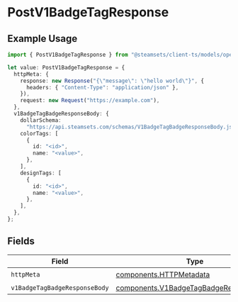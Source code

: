 # PostV1BadgeTagResponse

## Example Usage

```typescript
import { PostV1BadgeTagResponse } from "@steamsets/client-ts/models/operations";

let value: PostV1BadgeTagResponse = {
  httpMeta: {
    response: new Response("{\"message\": \"hello world\"}", {
      headers: { "Content-Type": "application/json" },
    }),
    request: new Request("https://example.com"),
  },
  v1BadgeTagBadgeResponseBody: {
    dollarSchema:
      "https://api.steamsets.com/schemas/V1BadgeTagBadgeResponseBody.json",
    colorTags: [
      {
        id: "<id>",
        name: "<value>",
      },
    ],
    designTags: [
      {
        id: "<id>",
        name: "<value>",
      },
    ],
  },
};
```

## Fields

| Field                                                                                            | Type                                                                                             | Required                                                                                         | Description                                                                                      |
| ------------------------------------------------------------------------------------------------ | ------------------------------------------------------------------------------------------------ | ------------------------------------------------------------------------------------------------ | ------------------------------------------------------------------------------------------------ |
| `httpMeta`                                                                                       | [components.HTTPMetadata](../../models/components/httpmetadata.md)                               | :heavy_check_mark:                                                                               | N/A                                                                                              |
| `v1BadgeTagBadgeResponseBody`                                                                    | [components.V1BadgeTagBadgeResponseBody](../../models/components/v1badgetagbadgeresponsebody.md) | :heavy_minus_sign:                                                                               | OK                                                                                               |